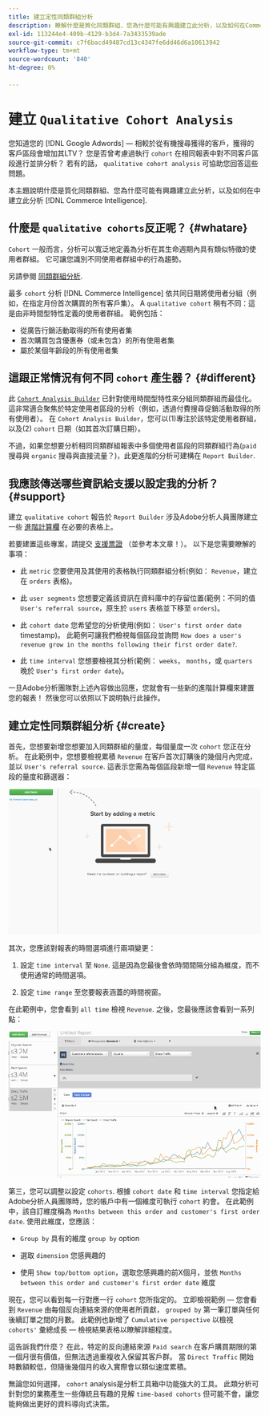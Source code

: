 ```yaml
---
title: 建立定性同類群組分析
description: 瞭解什麼是質化同類群組、您為什麼可能有興趣建立此分析，以及如何在Commerce Intelligence中建立它。
exl-id: 113244e4-409b-4129-b3d4-7a3433539ade
source-git-commit: c7f6bacd49487cd13c4347fe6dd46d6a10613942
workflow-type: tm+mt
source-wordcount: '840'
ht-degree: 0%

---
```


# 建立 `Qualitative Cohort Analysis`

您知道您的 [!DNL Google Adwords] — 相較於從有機搜尋獲得的客戶，獲得的客戶區段會增加其LTV？ 您是否曾考慮過執行 `cohort` 在相同報表中對不同客戶區段進行並排分析？ 若有的話， `qualitative cohort analysis` 可協助您回答這些問題。

本主題說明什麼是質化同類群組、您為什麼可能有興趣建立此分析，以及如何在中建立此分析 [!DNL Commerce Intelligence].

## 什麼是 `qualitative cohorts`反正呢？ {#whatare}

`Cohort` 一般而言，分析可以寬泛地定義為分析在其生命週期內具有類似特徵的使用者群組。 它可讓您識別不同使用者群組中的行為趨勢。

另請參閱 [同類群組分析](https://www.cohortanalysis.com/).

最多 `cohort` 分析 [!DNL Commerce Intelligence] 依共同日期將使用者分組（例如，在指定月份首次購買的所有客戶集）。 A `qualitative cohort` 稍有不同：這是由非時間型特性定義的使用者群組。 範例包括：

* 從廣告行銷活動取得的所有使用者集
* 首次購買包含優惠券（或未包含）的所有使用者集
* 屬於某個年齡段的所有使用者集

## 這跟正常情況有何不同 `cohort` 產生器？ {#different}

此 [`Cohort Analysis Builder`](../dev-reports/cohort-rpt-bldr.md) 已針對使用時間型特性來分組同類群組而最佳化。 這非常適合聚焦於特定使用者區段的分析（例如，透過付費搜尋促銷活動取得的所有使用者）。 在 `Cohort Analysis Builder`，您可以(1)專注於該特定使用者群組，以及(2) `cohort` 日期（如其首次訂購日期）。

不過，如果您想要分析相同同類群組報表中多個使用者區段的同類群組行為(`paid` 搜尋與 `organic` 搜尋與直接流量？)，此更進階的分析可建構在 `Report Builder`.

## 我應該傳送哪些資訊給支援以設定我的分析？ {#support}

建立 `qualitative cohort` 報告於 `Report Builder` 涉及Adobe分析人員團隊建立一些 [進階計算欄](../data-warehouse-mgr/creating-calculated-columns.md) 在必要的表格上。

若要建置這些專案，請提交 [支援票證](https://experienceleague.adobe.com/docs/commerce-knowledge-base/kb/troubleshooting/miscellaneous/mbi-service-policies.html) （並參考本文章！）。 以下是您需要瞭解的事項：

* 此 `metric` 您要使用及其使用的表格執行同類群組分析(例如： `Revenue`，建立在 `orders` 表格)。

* 此 `user segments` 您想要定義該資訊在資料庫中的存留位置(範例：不同的值 `User's referral source`，原生於 `users` 表格並下移至 `orders`)。

* 此 `cohort date` 您希望您的分析使用(例如： `User's first order date` timestamp)。 此範例可讓我們檢視每個區段並詢問 `How does a user's revenue grow in the months following their first order date?`.

* 此 `time interval` 您想要檢視其分析(範例： `weeks`， `months`，或 `quarters` 晚於 `User's first order date`)。

一旦Adobe分析團隊對上述內容做出回應，您就會有一些新的進階計算欄來建置您的報表！ 然後您可以依照以下說明執行此操作。

## 建立定性同類群組分析 {#create}

首先，您想要新增您想要加入同類群組的量度，每個量度一次 `cohort` 您正在分析。 在此範例中，您想要檢視累積 `Revenue` 在客戶首次訂購後的幾個月內完成，並以 `User's referral source`. 這表示您需為每個區段新增一個 `Revenue` 特定區段的量度和篩選器：

![](../../assets/qualcohort1.gif)

其次，您應該對報表的時間選項進行兩項變更：

1. 設定 `time interval` 至 `None`. 這是因為您最後會依時間間隔分組為維度，而不使用通常的時間選項。

1. 設定 `time range` 至您要報表涵蓋的時間視窗。

在此範例中，您會看到 `all time` 檢視 `Revenue`. 之後，您最後應該會看到一系列點：

![](../../assets/qualcohort2.gif)

第三，您可以調整以設定 `cohorts`. 根據 `cohort date` 和 `time interval` 您指定給Adobe分析人員團隊時，您的帳戶中有一個維度可執行 `cohort` 約會。 在此範例中，該自訂維度稱為 `Months between this order and customer's first order date`. 使用此維度，您應該：

* `Group by` 具有的維度 `group by` option

* 選取 `dimension` 您感興趣的

* 使用 `Show top/bottom option`，選取您感興趣的前X個月，並依 `Months between this order and customer's first order date` 維度

現在，您可以看到每一行對應一行 `cohort` 您所指定的。 立即檢視範例 — 您會看到 `Revenue` 由每個反向連結來源的使用者所貢獻， `grouped by` 第一筆訂單與任何後續訂單之間的月數。 此範例也新增了 `Cumulative perspective` 以檢視 `cohorts'` 彙總成長 — 檢視結果表格以瞭解詳細程度。

這告訴我們什麼？ 在此，特定的反向連結來源 `Paid search` 在客戶購買期限的第一個月很有價值，但無法透過重複收入保留其客戶群。 當 `Direct Traffic` 開始時數額較低，但隨後幾個月的收入實際會以類似速度累積。

無論您如何選擇， `cohort` analysis是分析工具箱中功能強大的工具。 此類分析可針對您的業務產生一些傳統且有趣的見解 `time-based cohorts` 但可能不會，讓您能夠做出更好的資料導向式決策。
